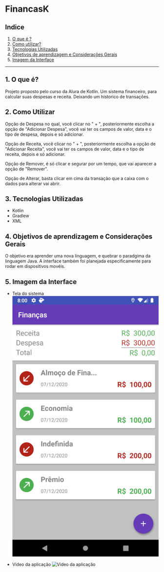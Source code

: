 # FinancasK

## Indice
1. [O que é ?](#1-o-que-é)
2. [Como utilizar?](#2-como-utilizar) 
3. [Tecnologias Utilizadas](#3-tecnologias-utilizadas)
4. [Objetivos de aprendizagem e Considerações Gerais](#4-objetivos-de-aprendizagem-e-considerações-gerais)
5. [Imagem da Interface](#5-imagem-da-interface)

* * * 
## 1. O que é?

Projeto proposto pelo curso da Alura de Kotlin. Um sistema financeiro, para calcular suas despesas e receita.
Deixando um historico de transações.

## 2. Como Utilizar

Opção de Despesa no qual, você clicar no " + ", posteriormente escolha a opção de "Adicionar Despesa", você vai ter os campos de valor, data e o tipo de despesa, depois e só adicionar.

Opção de Receita, você clicar no " + ", posteriormente escolha a opção de "Adicionar Receita", você vai ter os campos de valor, data e o tipo de receita, depois e só adicionar.

Opção de Remover, é só clicar e segurar por um tempo, que vai aparecer a opção de "Remover".

Opção de Alterar, basta clicar em cima da transação que a caixa com o dados para alterar vai abrir.

## 3. Tecnologias Utilizadas

* Kotlin
* Gradlew
* XML

## 4. Objetivos de aprendizagem e Considerações Gerais

O objetivo era aprender uma nova linguagem, e quebrar o paradgima da linguagem Java.
A interface também foi planejada especificamente para rodar em dispositivos movéis.

## 5. Imagem da Interface

- Tela do sistema ![Tela do sistema](/img/Screenshot_1607378452.png)

- Video da aplicação ![Video da aplicação](/img/FinancaK.gif)

